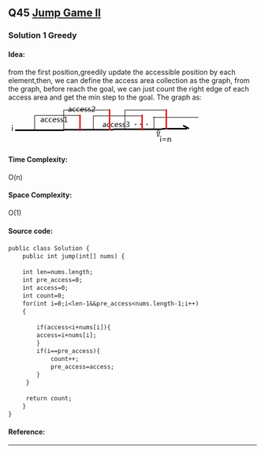 ## Q45 [Jump Game II](https://leetcode.com/problems/jump-game-ii/) 

### Solution 1 Greedy
#### Idea:
from the first position,greedily update the accessible position by each element,then, we can define the access area collection as the graph,
from the graph, before reach the goal, we can just count the right edge of each access area and get the min step to the goal.
The graph as: ![](https://github.com/syhcode/Leetcode/blob/master/image/Q45.png)

#### Time Complexity:
O(n)
#### Space Complexity:
O(1)
#### Source code:
```
public class Solution {
    public int jump(int[] nums) {
   
    int len=nums.length;
    int pre_access=0;
    int access=0;
    int count=0;
    for(int i=0;i<len-1&&pre_access<nums.length-1;i++)
    {
      
        if(access<i+nums[i]){
        access=i+nums[i]; 
        }
        if(i==pre_access){
            count++;
            pre_access=access;
        }
     }
     
     return count;
    }
}

```
#### Reference:

---

